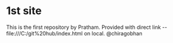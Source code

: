 # 1st site
This is the first repository by Pratham.
Provided with direct link -- file:///C:/git%20hub/index.html on local.
@chiragobhan 
